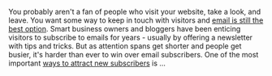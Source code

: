 You probably aren&apos;t a fan of people who visit your website, take a look,
and leave. You want some way to keep in touch with visitors and [email
is still the best
option](/blog/2014/01/06/email-marketing-statistics-2014/).
Smart business owners and bloggers have been enticing visitors to
subscribe to emails for years - usually by offering a newsletter with
tips and tricks. But as attention spans get shorter and people get
busier, it&apos;s harder than ever to win over email subscribers. One of the
most important [ways to attract new
subscribers](/blog/2014/02/24/16-opt-in-tricks-to-grow-your-email-list/)
is ...